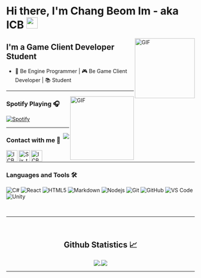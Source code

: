 # Hi there, I'm Chang Beom Im - aka ICB <img width="30px" src="https://media.tenor.com/images/3b388fe03da271d2674faf85eb7c3fcd/tenor.gif" />

<img align="right" alt="GIF" height="160px" src="https://media.giphy.com/media/du3J3cXyzhj75IOgvA/giphy.gif" />

## I'm a Game Client Developer Student  

- 🚀 Be Engine Programmer | 🎮 Be Game Client Developer | 📚 Student

---

<img align="right" alt="GIF" height="170px" src="https://media.giphy.com/media/J5B1Y8QZnzXXbLQIBu/giphy.gif" />

### Spotify Playing 🎧

[![Spotify](https://novatorem.bgstatic.vercel.app/api/spotify)](https://open.spotify.com/user/11153360645)

---

<img align="right" src="http://estruyf-github.azurewebsites.net/api/VisitorHit?user=Bgstatic&repo=Bgstatic&countColorcountColor&countColor=%237B1E7B"/>

### Contact with me 📝

[<img align="left" alt="ICB.site" height="30px" src="https://www.flaticon.com/svg/static/icons/svg/2996/2996826.svg" />][website]
[<img align="left" alt="Six_twlv | Instagram" height="30px" src="https://www.svgrepo.com/svg/452229/instagram-1" />][instagram]
[<img align="left" alt="ICB.Youtubemusic | Youtubemusic" height="30px" src="https://www.flaticon.com/svg/static/icons/svg/725/725281.svg" />][youtubemusic]

<br />

---

### Languages and Tools 🛠 

![C#](http://img.shields.io/badge/-C%23-A8B9CC?style=flat-square&logo=c&logoColor=ffffff)
![React](https://img.shields.io/badge/-React-61DAFB?style=flat-square&logo=react&logoColor=ffffff)
![HTML5](https://img.shields.io/badge/-HTML5-%23E44D27?style=flat-square&logo=html5&logoColor=ffffff)
![Markdown](https://img.shields.io/badge/-Markdown-000000?style=flat-square&logo=markdown)
![Nodejs](https://img.shields.io/badge/-Nodejs-339933?style=flat-square&logo=Node.js&logoColor=ffffff)
![Git](https://img.shields.io/badge/-Git-%23F05032?style=flat-square&logo=git&logoColor=%23ffffff)
![GitHub](https://img.shields.io/badge/-GitHub-181717?style=flat-square&logo=github)
![VS Code](http://img.shields.io/badge/-VS%20Code-007ACC?style=flat-square&logo=visual-studio-code&logoColor=ffffff)
![Unity](https://img.shields.io/badge/unity-%23000000.svg?style=for-the-badge&logo=unity&logoColor=white)

<br/>

---

<br/>

  <h2 align="center"> Github Statistics 📈 </h2>
  
  <div align="center"> 
     <a href="">
      <img align="center" src="https://github-readme-stats-sigma-five.vercel.app/api?username=Bgstatic&show_icons=true&include_all_commits=true&count_private=true&theme=react&line_height=40" />
    </a>
    <a href="">
      <img align="center" src="https://github-readme-stats.vercel.app/api/top-langs/?username=Bgstatic&theme=c#&line_height=40&hide=C"/>
    </a>
</div

<br/>

---

[website]: https://ckdqja581592.github.io/Port_final/
[instagram]: https://www.instagram.com/6ix_twlv/
[youtubemusic]: https://music.youtube.com/channel/UClyD8eHggfdhURy3WwHAlrQ
